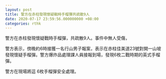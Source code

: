 ```yaml
---
layout: post
title: 警方在赤柱發現懷疑戰時手榴彈共疏散9人
date: 2020-07-17 23:59:56.000000000 +08:00
categories: rthk
---
```


警方在赤柱發現懷疑戰時手榴彈，共疏散9人。事件中無人受傷，

警方表示，傍晚約6時接獲一名行山男子報案，表示在赤柱佳美道23號對開一山坡發現懷疑手榴彈。警方爆炸品處理課人員接報到場，發現6枚二戰時期的英式手榴彈。

警方在現場將這 6枚手榴彈安全處理。
